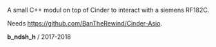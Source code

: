 A small C++ modul on top of Cinder to interact with a siemens RF182C.

Needs https://github.com/BanTheRewind/Cinder-Asio.

<b>b_ndsh_h</b> / 2017-2018
